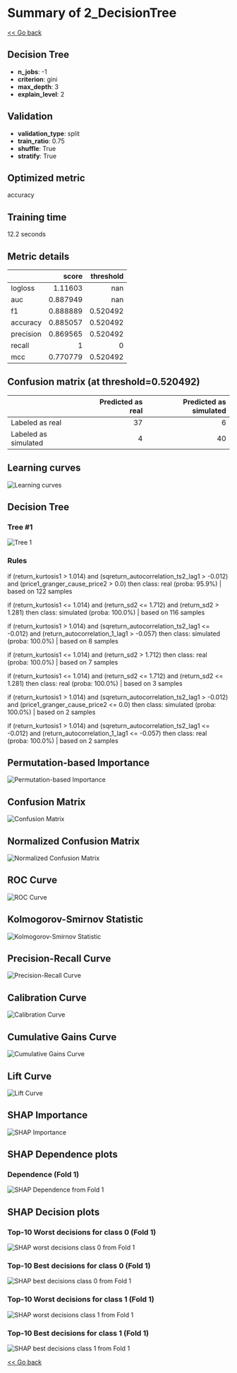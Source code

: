 # Summary of 2_DecisionTree

[<< Go back](../README.md)


## Decision Tree
- **n_jobs**: -1
- **criterion**: gini
- **max_depth**: 3
- **explain_level**: 2

## Validation
 - **validation_type**: split
 - **train_ratio**: 0.75
 - **shuffle**: True
 - **stratify**: True

## Optimized metric
accuracy

## Training time

12.2 seconds

## Metric details
|           |    score |   threshold |
|:----------|---------:|------------:|
| logloss   | 1.11603  |  nan        |
| auc       | 0.887949 |  nan        |
| f1        | 0.888889 |    0.520492 |
| accuracy  | 0.885057 |    0.520492 |
| precision | 0.869565 |    0.520492 |
| recall    | 1        |    0        |
| mcc       | 0.770779 |    0.520492 |


## Confusion matrix (at threshold=0.520492)
|                      |   Predicted as real |   Predicted as simulated |
|:---------------------|--------------------:|-------------------------:|
| Labeled as real      |                  37 |                        6 |
| Labeled as simulated |                   4 |                       40 |

## Learning curves
![Learning curves](learning_curves.png)

## Decision Tree 

### Tree #1
![Tree 1](learner_fold_0_tree.svg)

### Rules

if (return_kurtosis1 > 1.014) and (sqreturn_autocorrelation_ts2_lag1 > -0.012) and (price1_granger_cause_price2 > 0.0) then class: real (proba: 95.9%) | based on 122 samples

if (return_kurtosis1 <= 1.014) and (return_sd2 <= 1.712) and (return_sd2 > 1.281) then class: simulated (proba: 100.0%) | based on 116 samples

if (return_kurtosis1 > 1.014) and (sqreturn_autocorrelation_ts2_lag1 <= -0.012) and (return_autocorrelation_1_lag1 > -0.057) then class: simulated (proba: 100.0%) | based on 8 samples

if (return_kurtosis1 <= 1.014) and (return_sd2 > 1.712) then class: real (proba: 100.0%) | based on 7 samples

if (return_kurtosis1 <= 1.014) and (return_sd2 <= 1.712) and (return_sd2 <= 1.281) then class: real (proba: 100.0%) | based on 3 samples

if (return_kurtosis1 > 1.014) and (sqreturn_autocorrelation_ts2_lag1 > -0.012) and (price1_granger_cause_price2 <= 0.0) then class: simulated (proba: 100.0%) | based on 2 samples

if (return_kurtosis1 > 1.014) and (sqreturn_autocorrelation_ts2_lag1 <= -0.012) and (return_autocorrelation_1_lag1 <= -0.057) then class: real (proba: 100.0%) | based on 2 samples





## Permutation-based Importance
![Permutation-based Importance](permutation_importance.png)
## Confusion Matrix

![Confusion Matrix](confusion_matrix.png)


## Normalized Confusion Matrix

![Normalized Confusion Matrix](confusion_matrix_normalized.png)


## ROC Curve

![ROC Curve](roc_curve.png)


## Kolmogorov-Smirnov Statistic

![Kolmogorov-Smirnov Statistic](ks_statistic.png)


## Precision-Recall Curve

![Precision-Recall Curve](precision_recall_curve.png)


## Calibration Curve

![Calibration Curve](calibration_curve_curve.png)


## Cumulative Gains Curve

![Cumulative Gains Curve](cumulative_gains_curve.png)


## Lift Curve

![Lift Curve](lift_curve.png)



## SHAP Importance
![SHAP Importance](shap_importance.png)

## SHAP Dependence plots

### Dependence (Fold 1)
![SHAP Dependence from Fold 1](learner_fold_0_shap_dependence.png)

## SHAP Decision plots

### Top-10 Worst decisions for class 0 (Fold 1)
![SHAP worst decisions class 0 from Fold 1](learner_fold_0_shap_class_0_worst_decisions.png)
### Top-10 Best decisions for class 0 (Fold 1)
![SHAP best decisions class 0 from Fold 1](learner_fold_0_shap_class_0_best_decisions.png)
### Top-10 Worst decisions for class 1 (Fold 1)
![SHAP worst decisions class 1 from Fold 1](learner_fold_0_shap_class_1_worst_decisions.png)
### Top-10 Best decisions for class 1 (Fold 1)
![SHAP best decisions class 1 from Fold 1](learner_fold_0_shap_class_1_best_decisions.png)

[<< Go back](../README.md)
